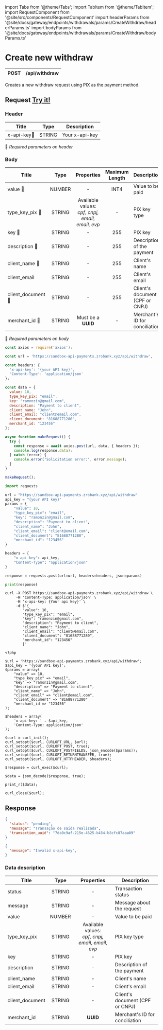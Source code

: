 import Tabs from '@theme/Tabs';
import TabItem from '@theme/TabItem';
import RequestComponent from '@site/src/components/RequestComponent'
import headerParams from '@site/docs/gateway/endpoints/withdrawals/params/CreateWithdraw/headerParams.ts'
import bodyParams from '@site/docs/gateway/endpoints/withdrawals/params/CreateWithdraw/bodyParams.ts'

# Create new withdraw


| POST      | /api/withdraw |
| --------- | ------------------------------------ |

Creates a new withdraw request using PIX as the payment method.

<RequestComponent headerParams={headerParams} bodyParams={bodyParams} endpoint="/api/trasaction/" endpointComplement="/status" method="get">

## Request <a href="https://sandbox-api-payments.zrobank.xyz/api/documentation" class="try-btn">Try it!</a>

### Header
| Title                                | Type       | Description    |
| ------------------------------------ | :---------:|--------------- |
| x-api-key:small_orange_diamond:      | STRING     | Your x-api-key |
:small_orange_diamond: *Required parameters on header*


### Body


| Title                                  | Type        |Properties                                             |Maximum Length         | Description                                          |
| -------------------------------------- |:-----------:|:-----------------------------------------------------:|:-----------------:| -------------------------------------------------------- |
| value :small_orange_diamond:           | NUMBER      | -                                                     |  INT4             | Value to be paid                                         |
| type_key_pix :small_orange_diamond:    | STRING      | Available values: <br/> *cpf, cnpj, email, email, evp* | -                 | PIX key type                                             |
| key :small_orange_diamond:             | STRING      | -                                                     |  255              | PIX key                                                  |
| description :small_orange_diamond:     | STRING      | -                                                     |  255              | Description of the payment                               |
| client_name :small_orange_diamond:     | STRING      | -                                                     |  255              | Client's name                                            |
| client_email                           | STRING      | -                                                     |  255              | Client's email                                           |
| client_document :small_orange_diamond: | STRING      | -                                                     |  255              | Client's document (CPF or CNPJ)                          |
| merchant_id :small_orange_diamond:     | STRING      | Must be a **UUID**                                    |  -                | Merchant's ID for conciliation                           |
:small_orange_diamond: *Required parameters on body*

<Tabs>
<TabItem value="js_axios" label="NodeJS">

```js title=Axios
const axios = require('axios');

const url = 'https://sandbox-api-payments.zrobank.xyz/api/withdraw',

const headers: {
  'x-api-key': '{your API key}',
  'Content-Type': 'application/json'
};

const data = {
  value: 10,
  type_key_pix: "email",
  key: "ramonzin@gmail.com",
  description: "Payment to client",
  client_name: "John",
  client_email: "client@email.com",
  client_document: "81688771280",
  merchant_id: "123456"
};

async function makeRequest() {
  try {
    const response = await axios.post(url, data, { headers });
    console.log(response.data);
  } catch (error) {
    console.error('Solicitation error:', error.message);
  }
}

makeRequest();
```
</TabItem>

<TabItem value="py" label="Python">

```python title=Requests
import requests

url = "https://sandbox-api-payments.zrobank.xyz/api/withdraw"
api_key = "{your API key}"
params = {
    "value": 10,
    "type_key_pix": "email",
    "key": "ramonzin@gmail.com",
    "description": "Payment to client",
    "client_name": "John",
    "client_email": "client@email.com",
    "client_document": "81688771280",
    "merchant_id": "123456"
}

headers = {
    "x-api-key": api_key,
    "Content-Type": "application/json"
}

response = requests.post(url=url, headers=headers, json=params)

print(response)

```
</TabItem>
<TabItem value="shell" label="Shell">

```shell title=CURL
curl -X POST https://sandbox-api-payments.zrobank.xyz/api/withdraw \
     -H 'Content-Type: application/json' \
     -H 'x-api-key: {Your api key}' \
     -d $'{
        "value": 10,
        "type_key_pix": "email",
        "key": "ramonzin@gmail.com",
        "description": "Payment to client",
        "client_name": "John",
        "client_email": "client@email.com",
        "client_document": "81688771280",
        "merchant_id": "123456"
        }'
```
</TabItem>
<TabItem value="php" label="PHP">

```shell title=CURL
<?php

$url = 'https://sandbox-api-payments.zrobank.xyz/api/withdraw';
$api_key = '{your API key}';
$params = array(
    "value" => 10,
    "type_key_pix" => "email",
    "key" => "ramonzin@gmail.com",
    "description" => "Payment to client",
    "client_name" => "John",
    "client_email" => "client@email.com",
    "client_document" => "81688771280"
    "merchant_id => "123456"
);

$headers = array(
    'x-api-key: ' . $api_key,
    'Content-Type: application/json'
);

$curl = curl_init();
curl_setopt($curl, CURLOPT_URL, $url);
curl_setopt($curl, CURLOPT_POST, true);
curl_setopt($curl, CURLOPT_POSTFIELDS, json_encode($params));
curl_setopt($curl, CURLOPT_RETURNTRANSFER, true);
curl_setopt($curl, CURLOPT_HTTPHEADER, $headers);

$response = curl_exec($curl);

$data = json_decode($response, true);

print_r($data);

curl_close($curl);
```
</TabItem>
</Tabs>


## Response


<Tabs>
<TabItem value="201" label="201">

```json  title=/api/withdraw
{
  "status": "pending",
  "message": "Transação de saída realizada",
  "transaction_uuid": "7da0c9af-215e-4625-b484-b8cfc87aaa09"
}
```
</TabItem>

<TabItem value="401" label="401">

```json  title=/api/withdraw
{
  "message": "Invalid x-api-key",
}
```
</TabItem>
</Tabs>

### Data description

| Title           | Type        |Properties                                              | Description                                              |
| ----------------|:-----------:|:------------------------------------------------------:| -------------------------------------------------------- |
| status          | STRING      |-                                                       | Transaction status                                       |
| message         | STRING      |-                                                       | Message about the request                                |
| value           | NUMBER      |-                                                       | Value to be paid                                         |
| type_key_pix    | STRING      | Available values: <br/> *cpf, cnpj, email, email, evp*  | PIX key type                                             |
| key             | STRING      |-                                                       | PIX key                                                  |
| description     | STRING      |-                                                       | Description of the payment                               |
| client_name     | STRING      |-                                                       | Client's name                                            |
| client_email    | STRING      |-                                                       | Client's email                                           |
| client_document | STRING      |-                                                       | Client's document (CPF or CNPJ)                          |
| merchant_id     | STRING      | **UUID**                                               | Merchant's ID for conciliation                           |
</RequestComponent>